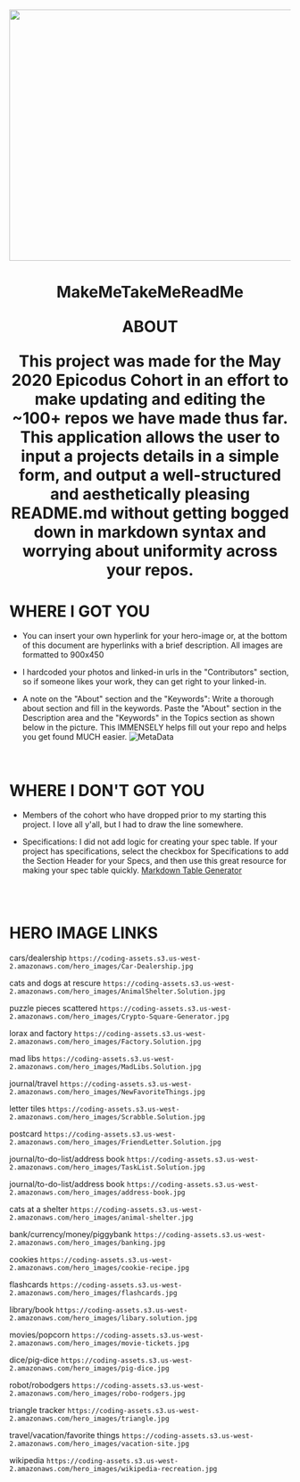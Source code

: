 


<h1 align="center">
  <img width="900" height="450" src="https://coding-assets.s3-us-west-2.amazonaws.com/hero_images/makemetakemereadme.jpg">

  
**<h1 align = "center">MakeMeTakeMeReadMe**



ABOUT

This project was made for the May 2020 Epicodus Cohort in an effort to make updating and editing the ~100+ repos we have made thus far. This application allows the user to input a projects details in a simple form, and output a well-structured and aesthetically pleasing README.md without getting bogged down in markdown syntax and worrying about uniformity across your repos. 

# WHERE I GOT YOU
* You can insert your own hyperlink for your hero-image or, at the bottom of this document are hyperlinks with a brief description.  All images are formatted to 900x450

* I hardcoded your photos and linked-in urls in the "Contributors" section, so if someone likes your work, they can get right to your linked-in.

* A note on the "About" section and the "Keywords": Write a thorough about section and fill in the keywords. Paste the "About" section in the Description area and the "Keywords" in the Topics section as shown below in the picture. This IMMENSELY helps fill out your repo and helps you get found MUCH easier. 
![MetaData](https://coding-assets.s3-us-west-2.amazonaws.com/img/meta-data-readme.png)

<br>

# WHERE I DON'T GOT YOU
* Members of the cohort who have dropped prior to my starting this project. I love all y'all, but I had to draw the line somewhere. 

* Specifications: I did not add logic for creating your spec table. If your project has specifications, select the checkbox for Specifications to add the Section Header for your Specs, and then use this great resource for making your spec table quickly. [Markdown Table Generator](https://www.tablesgenerator.com/markdown_tables)

<br>
<br>

# HERO IMAGE LINKS

cars/dealership ``https://coding-assets.s3.us-west-2.amazonaws.com/hero_images/Car-Dealership.jpg``

cats and dogs at rescure ``https://coding-assets.s3.us-west-2.amazonaws.com/hero_images/AnimalShelter.Solution.jpg``

puzzle pieces scattered ``https://coding-assets.s3.us-west-2.amazonaws.com/hero_images/Crypto-Square-Generator.jpg``

lorax and factory ``https://coding-assets.s3.us-west-2.amazonaws.com/hero_images/Factory.Solution.jpg``

mad libs ``https://coding-assets.s3.us-west-2.amazonaws.com/hero_images/MadLibs.Solution.jpg``

journal/travel ``https://coding-assets.s3.us-west-2.amazonaws.com/hero_images/NewFavoriteThings.jpg``

letter tiles ``https://coding-assets.s3.us-west-2.amazonaws.com/hero_images/Scrabble.Solution.jpg``

postcard ``https://coding-assets.s3.us-west-2.amazonaws.com/hero_images/FriendLetter.Solution.jpg``

journal/to-do-list/address book ``https://coding-assets.s3.us-west-2.amazonaws.com/hero_images/TaskList.Solution.jpg``

journal/to-do-list/address book ``https://coding-assets.s3.us-west-2.amazonaws.com/hero_images/address-book.jpg``

cats at a shelter ``https://coding-assets.s3.us-west-2.amazonaws.com/hero_images/animal-shelter.jpg``

bank/currency/money/piggybank ``https://coding-assets.s3.us-west-2.amazonaws.com/hero_images/banking.jpg``

cookies ``https://coding-assets.s3.us-west-2.amazonaws.com/hero_images/cookie-recipe.jpg``

flashcards ``https://coding-assets.s3.us-west-2.amazonaws.com/hero_images/flashcards.jpg``

library/book ``https://coding-assets.s3.us-west-2.amazonaws.com/hero_images/libary.solution.jpg``

movies/popcorn ``https://coding-assets.s3.us-west-2.amazonaws.com/hero_images/movie-tickets.jpg``

dice/pig-dice ``https://coding-assets.s3.us-west-2.amazonaws.com/hero_images/pig-dice.jpg``

robot/robodgers ``https://coding-assets.s3.us-west-2.amazonaws.com/hero_images/robo-rodgers.jpg``

triangle tracker ``https://coding-assets.s3.us-west-2.amazonaws.com/hero_images/triangle.jpg``

travel/vacation/favorite things ``https://coding-assets.s3.us-west-2.amazonaws.com/hero_images/vacation-site.jpg``

wikipedia ``https://coding-assets.s3.us-west-2.amazonaws.com/hero_images/wikipedia-recreation.jpg``







